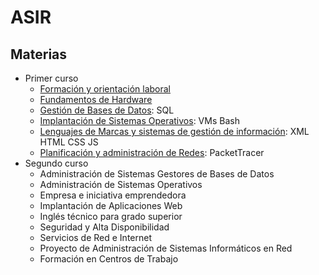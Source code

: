 # ASIR

<!-- - English version [hereo](/readme_en.md) -->

## Materias

- Primer curso
  - [Formación y orientación laboral](/1º/FOL/)
  - [Fundamentos de Hardware](/1º/FunHard/)
  - [Gestión de Bases de Datos](/1º/BasesDatos/): SQL
  - [Implantación de Sistemas Operativos](/1º/ISO/): VMs Bash
  - [Lenguajes de Marcas y sistemas de gestión de información](/1º/Markup/): XML HTML CSS JS
  - [Planificación y administración de Redes](/1º/Redes/): PacketTracer
- Segundo curso
  - Administración de Sistemas Gestores de Bases de Datos
  - Administración de Sistemas Operativos
  - Empresa e iniciativa emprendedora
  - Implantación de Aplicaciones Web
  - Inglés técnico para grado superior
  - Seguridad y Alta Disponibilidad
  - Servicios de Red e Internet
  - Proyecto de Administración de Sistemas Informáticos en Red
  - Formación en Centros de Trabajo